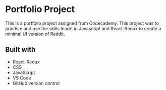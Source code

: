 # Portfolio Project

This is a portfolio project assigned from Codecademy. This project was to practice and use the skills learnt in Javascript and React-Redux to create a minimal UI version of Reddit.

## Built with

* React-Redux
* CSS
* JavaScript
* VS Code
* GitHub version control

